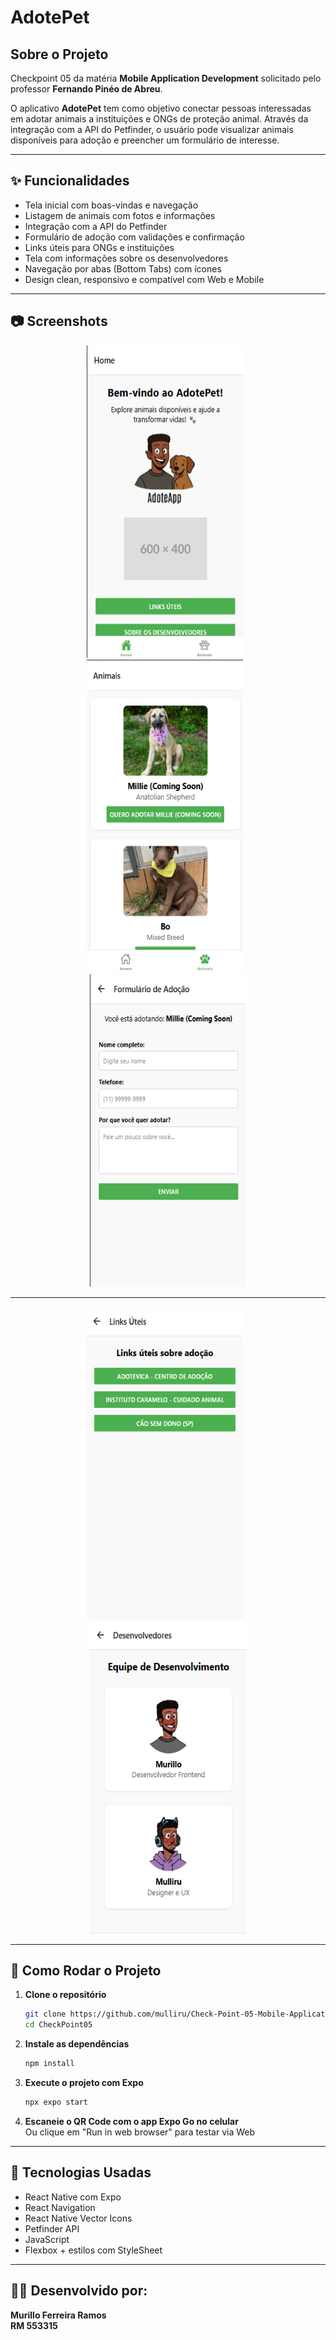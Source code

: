 
# AdotePet

## Sobre o Projeto
Checkpoint 05 da matéria **Mobile Application Development** solicitado pelo professor **Fernando Pinéo de Abreu**.

O aplicativo **AdotePet** tem como objetivo conectar pessoas interessadas em adotar animais a instituições e ONGs de proteção animal. Através da integração com a API do Petfinder, o usuário pode visualizar animais disponíveis para adoção e preencher um formulário de interesse.

---

## ✨ Funcionalidades

- Tela inicial com boas-vindas e navegação
- Listagem de animais com fotos e informações
- Integração com a API do Petfinder
- Formulário de adoção com validações e confirmação
- Links úteis para ONGs e instituições
- Tela com informações sobre os desenvolvedores
- Navegação por abas (Bottom Tabs) com ícones
- Design clean, responsivo e compatível com Web e Mobile

---

## 📷 Screenshots

<div align="center">

<img src="CheckPoint05/assets/home.png" width="250" height="500" style="display:inline-block; margin-right: 10px;" />
<img src="CheckPoint05/assets/lista.png" width="250" height="500" style="display:inline-block; margin-right: 10px;" />
<img src="CheckPoint05/assets/form.png" width="250" height="500" style="display:inline-block;" />

</div>

---

<div align="center">

<img src="CheckPoint05/assets/links.png" width="250" height="500" style="display:inline-block; margin-right: 10px;" />
<img src="CheckPoint05/assets/devs.png" width="250" height="500" style="display:inline-block;" />

</div>


---

## 🚀 Como Rodar o Projeto

1. **Clone o repositório**
   ```bash
   git clone https://github.com/mulliru/Check-Point-05-Mobile-Application-Development
   cd CheckPoint05
   ```

2. **Instale as dependências**
   ```bash
   npm install
   ```

3. **Execute o projeto com Expo**
   ```bash
   npx expo start
   ```

4. **Escaneie o QR Code com o app Expo Go no celular**  
   Ou clique em "Run in web browser" para testar via Web

---

## 🔧 Tecnologias Usadas

- React Native com Expo
- React Navigation
- React Native Vector Icons
- Petfinder API
- JavaScript
- Flexbox + estilos com StyleSheet

---

## 👨‍💻 Desenvolvido por:

**Murillo Ferreira Ramos**  
**RM 553315**
